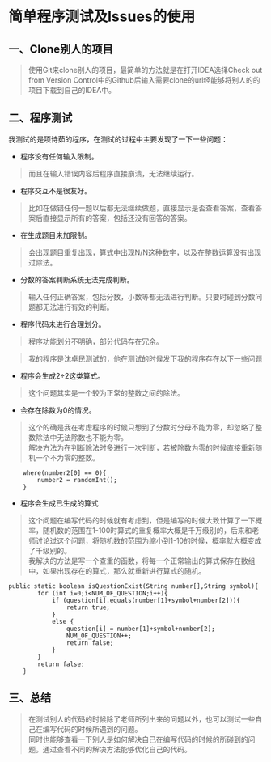 # 简单程序测试及Issues的使用

## 一、Clone别人的项目

> 使用Git来clone别人的项目，最简单的方法就是在打开IDEA选择Check out from Version Control中的Github后输入需要clone的url经能够将别人的的项目下载到自己的IDEA中。

## 二、程序测试

我测试的是项诗茹的程序，在测试的过程中主要发现了一下一些问题：
- 程序没有任何输入限制。
> 而且在输入错误内容后程序直接崩溃，无法继续运行。
- 程序交互不是很友好。
> 比如在做错任何一题以后都无法继续做题，直接显示是否查看答案，查看答案后直接显示所有的答案，包括还没有回答的答案。
- 在生成题目未加限制。
> 会出现题目重复出现，算式中出现N/N这种数字，以及在整数运算没有出现过除法。
- 分数的答案判断系统无法完成判断。
> 输入任何正确答案，包括分数，小数等都无法进行判断。只要时碰到分数问题都无法进行有效的判断。
- 程序代码未进行合理划分。
> 程序功能划分不明确，部分代码存在冗余。

> 我的程序是沈卓民测试的，他在测试的时候发下我的程序存在以下一些问题
- 程序会生成2÷2这类算式。
> 这个问题其实是一个较为正常的整数之间的除法。
- 会存在除数为0的情况。
> 这个的确是我在考虑程序的时候只想到了分数时分母不能为零，却忽略了整数除法中无法除数也不能为零。</br>
    解决方法为在判断除法时多进行一次判断，若被除数为零的时候直接重新随机一个不为零的整数。
```
    where(number2[0] == 0){
        number2 = randomInt();
    }
```
- 程序会生成已生成的算式
> 这个问题在编写代码的时候就有考虑到，但是编写的时候大致计算了一下概率，随机数的范围在1-100时算式的重复概率大概是千万级别的，后来和老师讨论过这个问题，将随机数的范围为缩小到1-10的时候，概率就大概变成了千级别的。</br>
    我解决的方法是写一个查重的函数，将每一个正常输出的算式保存在数组中，如果出现存在的算式，那么就重新进行算式的随机。
```
public static boolean isQuestionExist(String number[],String symbol){
        for (int i=0;i<NUM_OF_QUESTION;i++){
            if (question[i].equals(number[1]+symbol+number[2])){
                return true;
            }
            else {
                question[i] = number[1]+symbol+number[2];
                NUM_OF_QUESTION++;
                return false;
            }
        }
        return false;
    }
```

## 三、总结

> 在测试别人的代码的时候除了老师所列出来的问题以外，也可以测试一些自己在编写代码的时候所遇到的问题。</br>
同时也能够查看一下别人是如何解决自己在编写代码的时候的所碰到的问题。通过查看不同的解决方法能够优化自己的代码。
  
